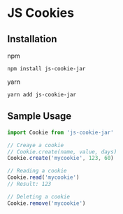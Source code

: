 # JS Cookies

## Installation
npm
```
npm install js-cookie-jar
```
yarn
```
yarn add js-cookie-jar
```

## Sample Usage

```javascript
import Cookie from 'js-cookie-jar'

// Creaye a cookie
// Cookie.create(name, value, days)
Cookie.create('mycookie', 123, 60)

// Reading a cookie
Cookie.read('mycookie')
// Result: 123

// Deleting a cookie
Cookie.remove('mycookie')
```